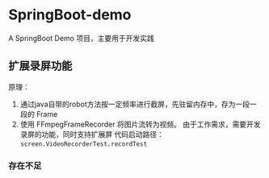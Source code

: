 # SpringBoot-demo

A SpringBoot Demo 项目，主要用于开发实践


## 扩展录屏功能
原理： 
1. 通过java自带的robot方法按一定频率进行截屏，先驻留内存中，存为一段一段的 Frame
2. 使用 FFmpegFrameRecorder 将图片流转为视频。
由于工作需求，需要开发录屏的功能，同时支持扩展屏
代码启动路径：`screen.VideoRecorderTest.recordTest`



### 存在不足


